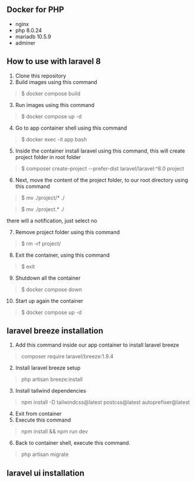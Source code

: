## Docker for PHP
* nginx
* php 8.0.24
* mariadb 10.5.9
* adminer

## How to use with laravel 8
1. Clone this repository
2. Build images using this command
> $ docker compose build
3. Run images using this command
> $ docker compose up -d
4. Go to app container shell using this command
> $ docker exec -it app bash
5. Inside the container install laravel using this command, this will create project folder in root folder
> $ composer create-project --prefer-dist laravel/laravel:^8.0 project
6. Next, move the content of the project folder, to our root directory using this command
> $ mv ./project/* ./

> $ mv ./project.* ./

there will a notification, just select no

7. Remove project folder using this command 
> $ rm -rf project/
8. Exit the container, using this command
> $ exit
9. Shutdown all the container
> $ docker compose down
10. Start up again the container
> $ docker compose up -d

## laravel breeze installation
1. Add this command inside our app container to install laravel breeze
> composer require laravel/breeze:1.9.4
2. Install laravel breeze setup
> php artisan breeze:install
3. Install tailwind dependencies
> npm install -D tailwindcss@latest postcss@latest autoprefixer@latest
4. Exit from container
5. Execute this command
> npm install && npm run dev
6. Back to container shell, execute this command.
> php artisan migrate

## laravel ui installation